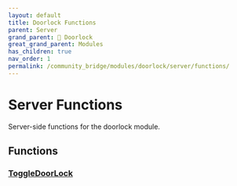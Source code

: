 ```yaml
---
layout: default
title: Doorlock Functions
parent: Server
grand_parent: 🚪 Doorlock
great_grand_parent: Modules
has_children: true
nav_order: 1
permalink: /community_bridge/modules/doorlock/server/functions/
---
```


# Server Functions
Server-side functions for the doorlock module.

## Functions

### [ToggleDoorLock](ToggleDoorLock)
